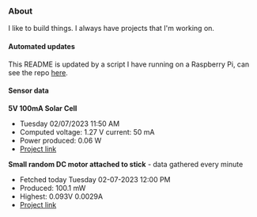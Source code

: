 ### About
I like to build things. I always have projects that I'm working on.

#### Automated updates
This README is updated by a script I have running on a Raspberry Pi, can see the repo [here](https://github.com/jdc-cunningham/raspi-git-repo-updater).

#### Sensor data
**5V 100mA Solar Cell**
- Tuesday 02/07/2023 11:50 AM
- Computed voltage: 1.27 V current: 50 mA
- Power produced: 0.06 W
- [Project link](https://github.com/jdc-cunningham/raspisolarplotter)

**Small random DC motor attached to stick** - data gathered every minute
- Fetched today Tuesday 02-07-2023 12:00 PM
- Produced: 100.1 mW
- Highest: 0.093V 0.0029A
- [Project link](https://github.com/jdc-cunningham/turbine-raspi)
